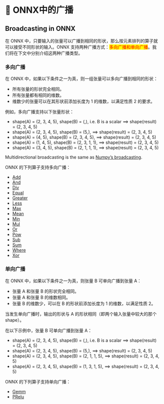 # 🥹 ONNX中的广播

## Broadcasting in ONNX

在 ONNX 中，只要输入的张量可以广播到相同的形状，那么按元素排列的算子就可以接受不同形状的输入。ONNX 支持两种广播方式：<mark style="color:red;">多向广播和单向广播</mark>。我们将在下文中分别介绍这两种广播类型。

### 多向广播

在 ONNX 中，如果以下条件之一为真，则一组张量可以多向广播到相同的形状：

* 所有张量的形状完全相同。
* 所有张量都有相同的维数。
* 维数少的张量可以在其形状前添加长度为 1 的维数，以满足性质 2 的要求。

例如，多向广播支持以下张量形状：

* shape(A) = (2, 3, 4, 5), shape(B) = (,), i.e. B is a scalar ==> shape(result) = (2, 3, 4, 5)
* shape(A) = (2, 3, 4, 5), shape(B) = (5,), ==> shape(result) = (2, 3, 4, 5)
* shape(A) = (4, 5), shape(B) = (2, 3, 4, 5), ==> shape(result) = (2, 3, 4, 5)
* shape(A) = (1, 4, 5), shape(B) = (2, 3, 1, 1), ==> shape(result) = (2, 3, 4, 5)
* shape(A) = (3, 4, 5), shape(B) = (2, 1, 1, 1), ==> shape(result) = (2, 3, 4, 5)

Multidirectional broadcasting is the same as [Numpy’s broadcasting](https://docs.scipy.org/doc/numpy/user/basics.broadcasting.html#general-broadcasting-rules).

ONNX 的下列算子支持多向广播：

* [Add](https://onnx.ai/onnx/repo-docs/Broadcasting.html#Operators.md#Add)
* [And](https://onnx.ai/onnx/repo-docs/Broadcasting.html#Operators.md#And)
* [Div](https://onnx.ai/onnx/repo-docs/Broadcasting.html#Operators.md#Div)
* [Equal](https://onnx.ai/onnx/repo-docs/Broadcasting.html#Operators.md#Equal)
* [Greater](https://onnx.ai/onnx/repo-docs/Broadcasting.html#Operators.md#Greater)
* [Less](https://onnx.ai/onnx/repo-docs/Broadcasting.html#Operators.md#Less)
* [Max](https://onnx.ai/onnx/repo-docs/Broadcasting.html#Operators.md#Max)
* [Mean](https://onnx.ai/onnx/repo-docs/Broadcasting.html#Operators.md#Mean)
* [Min](https://onnx.ai/onnx/repo-docs/Broadcasting.html#Operators.md#Min)
* [Mul](https://onnx.ai/onnx/repo-docs/Broadcasting.html#Operators.md#Mul)
* [Or](https://onnx.ai/onnx/repo-docs/Broadcasting.html#Operators.md#Or)
* [Pow](https://onnx.ai/onnx/repo-docs/Broadcasting.html#Operators.md#Pow)
* [Sub](https://onnx.ai/onnx/repo-docs/Broadcasting.html#Operators.md#Sub)
* [Sum](https://onnx.ai/onnx/repo-docs/Broadcasting.html#Operators.md#Sum)
* [Where](https://onnx.ai/onnx/repo-docs/Broadcasting.html#Operators.md#Where)
* [Xor](https://onnx.ai/onnx/repo-docs/Broadcasting.html#Operators.md#Xor)

### 单向广播

在 ONNX 中，如果以下条件之一为真，则张量 B 可单向广播到张量 A：

* 张量 A 和张量 B 的形状完全相同。
* 张量 A 和张量 B 的维数相同。
* 张量 B 的维数少，可以在 B 的形状前添加长度为 1 的维数，以满足性质 2。

当发生单向广播时，输出的形状与 A 的形状相同（即两个输入张量中较大的那个shape）。

在以下示例中，张量 B 可单向广播到张量 A：

* shape(A) = (2, 3, 4, 5), shape(B) = (,), i.e. B is a scalar ==> shape(result) = (2, 3, 4, 5)
* shape(A) = (2, 3, 4, 5), shape(B) = (5,), ==> shape(result) = (2, 3, 4, 5)
* shape(A) = (2, 3, 4, 5), shape(B) = (2, 1, 1, 5), ==> shape(result) = (2, 3, 4, 5)
* shape(A) = (2, 3, 4, 5), shape(B) = (1, 3, 1, 5), ==> shape(result) = (2, 3, 4, 5)

ONNX 的下列算子支持单向广播：

* [Gemm](https://onnx.ai/onnx/repo-docs/Broadcasting.html#Operators.md#Gemm)
* [PRelu](https://onnx.ai/onnx/repo-docs/Broadcasting.html#Operators.md#PRelu)
